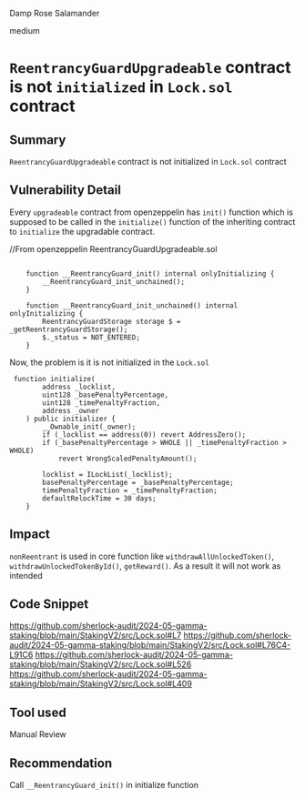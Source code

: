 Damp Rose Salamander

medium

# `ReentrancyGuardUpgradeable` contract is not `initialized` in `Lock.sol` contract

## Summary
`ReentrancyGuardUpgradeable` contract is not initialized in `Lock.sol` contract

## Vulnerability Detail
Every `upgradeable` contract from openzeppelin has `init()` function which is supposed to be called in the `initialize()` function of the inheriting contract to `initialize` the upgradable contract.

//From openzeppelin ReentrancyGuardUpgradeable.sol
```solidity
 
    function __ReentrancyGuard_init() internal onlyInitializing {
        __ReentrancyGuard_init_unchained();
    }

    function __ReentrancyGuard_init_unchained() internal onlyInitializing {
        ReentrancyGuardStorage storage $ = _getReentrancyGuardStorage();
        $._status = NOT_ENTERED;
    }
```
Now, the problem is it is not initialized in the `Lock.sol`
```solidity
 function initialize(
        address _locklist,
        uint128 _basePenaltyPercentage,
        uint128 _timePenaltyFraction,
        address _owner
    ) public initializer {
        __Ownable_init(_owner);
        if (_locklist == address(0)) revert AddressZero();
        if (_basePenaltyPercentage > WHOLE || _timePenaltyFraction > WHOLE)
            revert WrongScaledPenaltyAmount();

        locklist = ILockList(_locklist);
        basePenaltyPercentage = _basePenaltyPercentage;
        timePenaltyFraction = _timePenaltyFraction;
        defaultRelockTime = 30 days;
    }
```

## Impact
`nonReentrant` is used in core function like `withdrawAllUnlockedToken()`, `withdrawUnlockedTokenById()`, `getReward()`. As a result it will not work as intended

## Code Snippet
https://github.com/sherlock-audit/2024-05-gamma-staking/blob/main/StakingV2/src/Lock.sol#L7
https://github.com/sherlock-audit/2024-05-gamma-staking/blob/main/StakingV2/src/Lock.sol#L76C4-L91C6
https://github.com/sherlock-audit/2024-05-gamma-staking/blob/main/StakingV2/src/Lock.sol#L526
https://github.com/sherlock-audit/2024-05-gamma-staking/blob/main/StakingV2/src/Lock.sol#L409

## Tool used
Manual Review

## Recommendation
Call `__ReentrancyGuard_init()` in initialize function